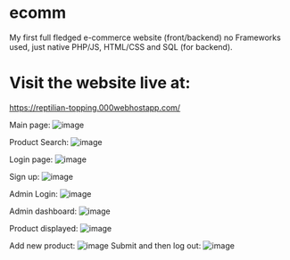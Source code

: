 # ecomm
 My first full fledged e-commerce website (front/backend) no Frameworks used, just native PHP/JS, HTML/CSS and SQL (for backend).
 
# Visit the website live at:
 https://reptilian-topping.000webhostapp.com/
 
 Main page:
 ![image](https://user-images.githubusercontent.com/95583855/227268014-6820f52a-ede1-4cbc-a33d-d73cd26ef580.png)

Product Search:
![image](https://user-images.githubusercontent.com/95583855/227268316-7f6b2f43-7bc8-4aaa-b1b4-8d22bfe0ff30.png)

Login page:
![image](https://user-images.githubusercontent.com/95583855/227268486-85a19660-940d-48ec-a41b-fc9d26be94b5.png)

Sign up:
![image](https://user-images.githubusercontent.com/95583855/227268598-3e11348c-7a39-430a-8dd9-3c49c6fe24cf.png)

Admin Login:
![image](https://user-images.githubusercontent.com/95583855/227268722-759d3fa0-0992-4021-b666-053a714749c3.png)

Admin dashboard:
![image](https://user-images.githubusercontent.com/95583855/227268833-3b6a657f-a4c8-4879-88d4-5721800629d7.png)

Product displayed:
![image](https://user-images.githubusercontent.com/95583855/227269101-b4b73a05-8491-4516-a35e-04a8c9eb39da.png)

Add new product:
![image](https://user-images.githubusercontent.com/95583855/227269178-d2cb9b16-df61-46b5-9ef7-16bbc687ca9c.png)
Submit and then log out:
![image](https://user-images.githubusercontent.com/95583855/227269294-12e432ac-d216-4971-9fe8-3ae5832e02d0.png)
